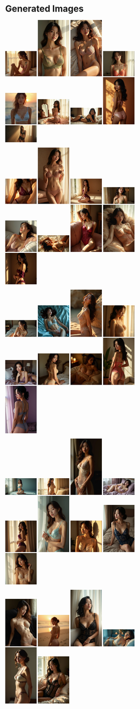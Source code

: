 # Generated Images



<img src="2025_07_12_01.webp" width="100"/> <img src="2025_07_12_02.webp" width="100"/> <img src="2025_07_12_03.webp" width="100"/> <img src="2025_07_12_04.webp" width="100"/> <img src="2025_07_12_05.webp" width="100"/> <img src="2025_07_12_06.webp" width="100"/> <img src="2025_07_12_07.webp" width="100"/> <img src="2025_07_12_08.webp" width="100"/> <img src="2025_07_12_09.webp" width="100"/>

<img src="2025_07_12_10.webp" width="100"/> <img src="2025_07_12_11.webp" width="100"/> <img src="2025_07_12_12.webp" width="100"/> <img src="2025_07_12_13.webp" width="100"/> <img src="2025_07_12_14.webp" width="100"/> <img src="2025_07_12_15.webp" width="100"/> <img src="2025_07_12_16.webp" width="100"/> <img src="2025_07_12_17.webp" width="100"/> <img src="2025_07_12_18.webp" width="100"/>

<img src="2025_07_12_19.webp" width="100"/> <img src="2025_07_12_20.webp" width="100"/> <img src="2025_07_12_21.webp" width="100"/> <img src="2025_07_12_22.webp" width="100"/> <img src="2025_07_12_23.webp" width="100"/> <img src="2025_07_12_24.webp" width="100"/> <img src="2025_07_12_25.webp" width="100"/> <img src="2025_07_12_26.webp" width="100"/> <img src="2025_07_12_27.webp" width="100"/>

<img src="2025_07_12_28.webp" width="100"/> <img src="2025_07_12_29.webp" width="100"/> <img src="2025_07_12_30.webp" width="100"/> <img src="2025_07_12_31.webp" width="100"/> <img src="2025_07_12_32.webp" width="100"/> <img src="2025_07_12_33.webp" width="100"/> <img src="2025_07_12_34.webp" width="100"/> <img src="2025_07_12_35.webp" width="100"/> <img src="2025_07_12_36.webp" width="100"/>

<img src="2025_07_12_37.webp" width="100"/> <img src="2025_07_12_38.webp" width="100"/> <img src="2025_07_12_39.webp" width="100"/> <img src="2025_07_12_40.webp" width="100"/> <img src="2025_07_12_41.webp" width="100"/> <img src="2025_07_12_42.webp" width="100"/>
